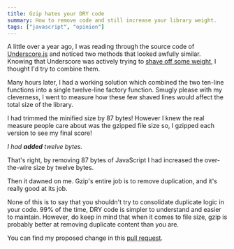 ```yaml
---
title: Gzip hates your DRY code
summary: How to remove code and still increase your library weight.
tags: ["javascript", "opinion"]
---
```


A little over a year ago, I was reading through the source code of [Underscore.js] and noticed two methods that looked awfully similar. Knowing that Underscore was actively trying to [shave off some weight], I thought I'd try to combine them.

Many hours later, I had a working solution which combined the two ten-line functions into a single twelve-line factory function. Smugly please with my cleverness, I went to measure how these few shaved lines would affect the total size of the library.

I had trimmed the minified size by 87 bytes! However I knew the real measure people care about was the gzipped file size so, I gzipped each version to see my final score!

_I had **added** twelve bytes._

That's right, by removing 87 bytes of JavaScript I had increased the over-the-wire size by twelve bytes.

Then it dawned on me. Gzip's entire job is to remove duplication, and it's really good at its job.

None of this is to say that you shouldn't try to consolidate duplicate logic in your code. 99% of the time, DRY code is simpler to understand and easier to maintain. However, do keep in mind that when it comes to file size, gzip is probably better at removing duplicate content than you are.

You can find my proposed change in this [pull request](https://github.com/jashkenas/underscore/pull/2383).

[underscore.js]: http://underscorejs.org/
[shave off some weight]: https://github.com/jashkenas/underscore/issues/2060
[dryer]: https://en.wikipedia.org/wiki/Don't_repeat_yourself
